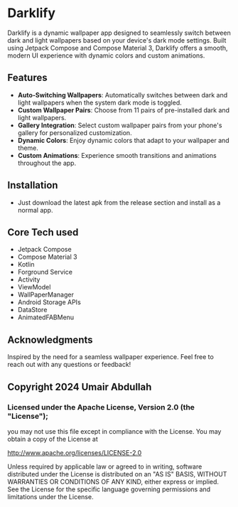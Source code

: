 # Darklify

Darklify is a dynamic wallpaper app designed to seamlessly switch between dark and light wallpapers based on your device's dark mode settings. Built using Jetpack Compose and Compose Material 3, Darklify offers a smooth, modern UI experience with dynamic colors and custom animations.

## Features

- **Auto-Switching Wallpapers**: Automatically switches between dark and light wallpapers when the system dark mode is toggled.
- **Custom Wallpaper Pairs**: Choose from 11 pairs of pre-installed dark and light wallpapers.
- **Gallery Integration**: Select custom wallpaper pairs from your phone's gallery for personalized customization.
- **Dynamic Colors**: Enjoy dynamic colors that adapt to your wallpaper and theme.
- **Custom Animations**: Experience smooth transitions and animations throughout the app.

## Installation
- Just download the latest apk from the release section and install as a normal app.

## Core Tech used
- Jetpack Compose
- Compose Material 3
- Kotlin
- Forground Service
- Activity
- ViewModel
- WallPaperManager
- Android Storage APIs
- DataStore
- AnimatedFABMenu

## Acknowledgments
Inspired by the need for a seamless wallpaper experience.
Feel free to reach out with any questions or feedback!

## Copyright 2024 Umair Abdullah

### Licensed under the Apache License, Version 2.0 (the "License");
you may not use this file except in compliance with the License.
You may obtain a copy of the License at

http://www.apache.org/licenses/LICENSE-2.0

Unless required by applicable law or agreed to in writing, software
distributed under the License is distributed on an "AS IS" BASIS,
WITHOUT WARRANTIES OR CONDITIONS OF ANY KIND, either express or implied.
See the License for the specific language governing permissions and
limitations under the License.


